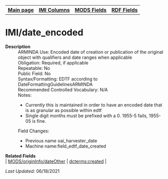 <!DOCTYPE html>
<html>

<body>
<table style="width:100%">
  <tr>
    <th><a href="index.md">Main page</a></th>
	<th><a href="IMI.md">IMI Columns</a></th>
    <th><a href="MODS.md">MODS Fields</a></th>
    <th><a href="RDF.md">RDF Fields</a></th>
  </tr>
</table>

<h1>IMI/date_encoded</h1>
<dl>
  <dt><b>Description</b></dt>
  <dd>ARMINDA Use: Encoded date of creation or publication of the original object with qualifiers and date ranges when applicable</dd>
  <dd>Obligation: Required, if applicable</dd>
  <dd>Repeatable: No</dd>
  <dd>Public Field: No</dd>
  <dd>Syntax/Formatting: EDTF according to DateFormattingGuidelinesARMINDA </dd>
  <dd>Recommended Controlled Vocabulary: N/A</dd>
  <dd>Notes: 
		<ul>
			<li>Currently this is maintained in order to have an encoded date that is as granular as possible within edtf</li>
			<li>Single digit months must be prefixed with a 0. 1955-5 fails, 1955-05 is fine.</li>
		</ul>
	</dd>
  <dd>Field Changes: 
	<ul>
		<li>Previous name oai_harvester_date</li>
		<li>Machine name:field_edtf_date_created</li>
	</ul>
  </dd>
</dl>
<dl>
	<dt><b>Related Fields</b></dt>
		| <a href="mods.originInfo_dateOther.md">MODS/originInfo/dateOther</a> | <a href="rdf.dcterms.created.md">dcterms:created</a> |
</dl>
<p><i>Last Updated: </i>06/18/2021</p>
</body>
</html>